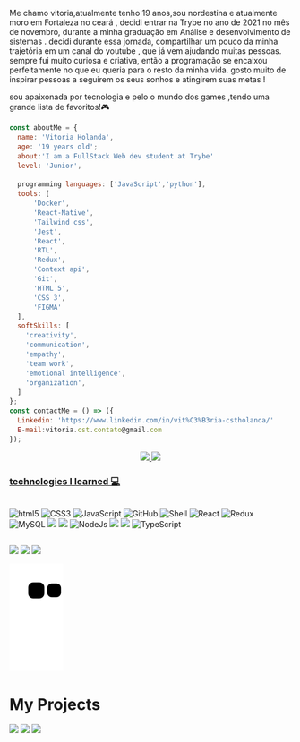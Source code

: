 

Me chamo vitoria,atualmente tenho 19 anos,sou nordestina e atualmente moro em Fortaleza no ceará 
, decidi entrar na Trybe no ano de 2021 no mês  de novembro, durante a minha graduação em Análise e desenvolvimento de sistemas .
decidi durante essa jornada, compartilhar um pouco da minha trajetória em um canal do youtube , que já vem ajudando muitas pessoas.
sempre fui muito  curiosa e criativa, então a programação se encaixou perfeitamente no que eu queria para o resto da minha vida.
gosto muito de inspirar pessoas a seguirem os seus sonhos e atingirem suas metas !

sou apaixonada por tecnologia e pelo o mundo dos games ,tendo uma grande lista de favoritos!🎮


```JavaScript
const aboutMe = {
  name: 'Vitoria Holanda',
  age: '19 years old';
  about:'I am a FullStack Web dev student at Trybe'
  level: 'Junior',
  
  programming languages: ['JavaScript','python'],
  tools: [
      'Docker',
      'React-Native',
      'Tailwind css',
      'Jest',
      'React',
      'RTL',
      'Redux',
      'Context api',
      'Git',
      'HTML 5',
      'CSS 3',
      'FIGMA'
  ],
  softSkills: [
    'creativity',
    'communication',
    'empathy',
    'team work',
    'emotional intelligence',
    'organization',
  ]
};
const contactMe = () => ({
  Linkedin: 'https://www.linkedin.com/in/vit%C3%B3ria-cstholanda/'
  E-mail:vitoria.cst.contato@gmail.com
});
```

  <a href="https://github.com/vitoriacst"/>
 <div align="center">
  <a href="https://github.com/vitoriacst">
  <img height="180em" src="https://github-readme-stats.vercel.app/api?username=vitoriacst&show_icons=true&theme=tokyonight&include_all_commits=true&count_private=true"/>
  <img height="180em" src="https://github-readme-stats.vercel.app/api/top-langs/?username=vitoriacst&layout=compact&langs_count=7&theme=tokyonight"/>
</div>

### technologies I learned 💻
  
<div style="display: inline-block"><br/>
<img alt="html5"src="https://img.shields.io/badge/HTML5-E34F26?style=for-the-badge&logo=html5&logoColor=white">
<img alt="CSS3"src="https://img.shields.io/badge/CSS3-1572B6?style=for-the-badge&logo=css3&logoColor=white">
<img alt="JavaScript"src="https://img.shields.io/badge/JavaScript-F7DF1E?style=for-the-badge&logo=javascript&logoColor=black">
<img alt="GitHub"src="https://img.shields.io/badge/GitHub-100000?style=for-the-badge&logo=github&logoColor=white">
<img alt="Shell"src="https://img.shields.io/badge/Shell_Script-121011?style=for-the-badge&logo=gnu-bash&logoColor=white">
<img alt="React"src="https://img.shields.io/badge/React-20232A?style=for-the-badge&logo=react&logoColor=61DAFB">
<img alt="Redux"src="https://img.shields.io/badge/Redux-593D88?style=for-the-badge&logo=redux&logoColor=white">
<img alt="MySQL"src="https://img.shields.io/badge/MySQL-00000F?style=for-the-badge&logo=mysql&logoColor=white">
<img src="https://img.shields.io/badge/React_Native-20232A?style=for-the-badge&logo=react&logoColor=61DAFB">
<img src="https://img.shields.io/badge/Jest-323330?style=for-the-badge&logo=Jest&logoColor=white">
<img alt="NodeJs"src="https://img.shields.io/badge/Node.js-43853D?style=for-the-badge&logo=node.js&logoColor=white">
<img src="https://img.shields.io/badge/Tailwind_CSS-38B2AC?style=for-the-badge&logo=tailwind-css&logoColor=white">
<img src="https://img.shields.io/badge/Linux-FCC624?style=for-the-badge&logo=linux&logoColor=black">
<img alt="TypeScript"src="https://img.shields.io/badge/TypeScript-007ACC?style=for-the-badge&logo=typescript&logoColor=white">
</div><br/>
  
  ##
 
<div> 
  <a href="https://www.youtube.com/channel/UC93uiQ9wjR8R9OZgKTfCnxg" target="_blank"><img src="https://img.shields.io/badge/YouTube-FF0000?style=for-the-badge&logo=youtube&logoColor=white" target="_blank"></a>
  <a href="" target="_blank"><img src="https://img.shields.io/badge/-Instagram-%23E4405F?style=for-the-badge&logo=instagram&logoColor=white" target="_blank"></a>
  <a href="https://www.linkedin.com/in/vit%C3%B3ria-cstholanda/" target="_blank"><img src="https://img.shields.io/badge/-LinkedIn-%230077B5?style=for-the-badge&logo=linkedin&logoColor=white" target="_blank"></a> 
 
  ![Snake animation](https://github.com/rafaballerini/rafaballerini/blob/output/github-contribution-grid-snake.svg)
 <h1 display:flex>
 <h1>My Projects</h1>
  <img src="https://user-images.githubusercontent.com/86388276/169459372-b0290f08-3f4f-4419-9d74-6cf368cd85d2.png">
   <img src="https://user-images.githubusercontent.com/86388276/169187740-4dc65aea-6220-442f-9775-c607f246bcc2.png">
  <img src="https://user-images.githubusercontent.com/86388276/169193786-15faa4cf-b314-423c-b98c-5ca256d49180.png">
   
   



</div>
  

